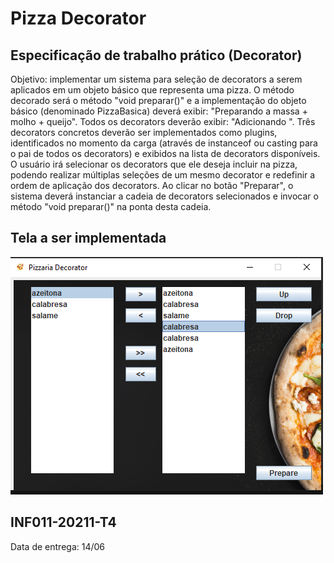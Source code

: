 # Pizza Decorator

## Especificação de trabalho prático (Decorator)

<p>Objetivo: implementar um sistema para seleção de decorators a serem aplicados em um objeto básico que representa uma pizza. O método decorado será o método "void preparar()" e a implementação do objeto básico (denominado PizzaBasica) deverá exibir: "Preparando a massa + molho + queijo". Todos os decorators deverão exibir: "Adicionando <ingrediente-do-decorator>". Três decorators concretos deverão ser implementados como plugins, identificados no momento da carga (através de instanceof ou casting para o pai de todos os decorators) e exibidos na lista de decorators disponíveis. O usuário irá selecionar os decorators que ele deseja incluir na pizza, podendo realizar múltiplas seleções de um mesmo decorator e redefinir a ordem de aplicação dos decorators. Ao clicar no botão "Preparar", o sistema deverá instanciar a cadeia de decorators selecionados e invocar o método "void preparar()" na ponta desta cadeia.</p>
  
## Tela a ser implementada
  
![Alt text](https://github.com/elayneargollo/pizzaDecorator/blob/main/src/imagens/tela.png?raw=true "Pizzaria")
  
## INF011-20211-T4
 
Data de entrega: 14/06
